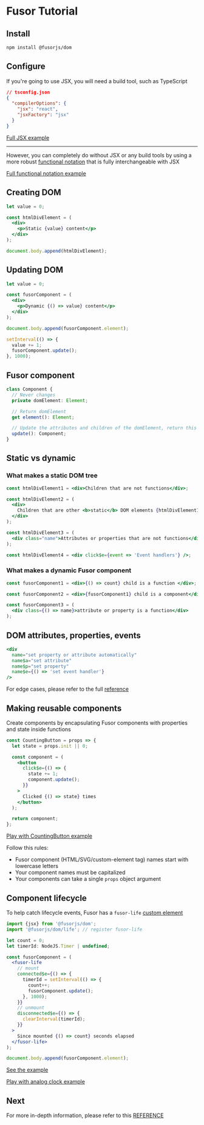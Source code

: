 # Fusor Tutorial

## Install

```sh
npm install @fusorjs/dom
```

## Configure

If you're going to use JSX, you will need a build tool, such as TypeScript

```json
// tsconfig.json
{
  "compilerOptions": {
    "jsx": "react",
    "jsxFactory": "jsx"
  }
}
```

[Full JSX example](https://codesandbox.io/s/fusor-intro-jsx-r96fgd?file=/src/index.tsx)

---

However, you can completely do without JSX or any build tools by using a more robust [functional notation](REFERENCE.md#functional-notation) that is fully interchangeable with JSX

[Full functional notation example](https://codesandbox.io/s/fusor-intro-cvbhsk?file=/src/index.js)

## Creating DOM

```jsx
let value = 0;

const htmlDivElement = (
  <div>
    <p>Static {value} content</p>
  </div>
);

document.body.append(htmlDivElement);
```

## Updating DOM

```jsx
let value = 0;

const fusorComponent = (
  <div>
    <p>Dynamic {() => value} content</p>
  </div>
);

document.body.append(fusorComponent.element);

setInterval(() => {
  value += 1;
  fusorComponent.update();
}, 1000);
```

## Fusor component

```ts
class Component {
  // Never changes
  private domElement: Element;

  // Return domElement
  get element(): Element;

  // Update the attributes and children of the domElement, return this
  update(): Component;
}
```

## Static vs dynamic

### What makes a static DOM tree

```jsx
const htmlDivElement1 = <div>Children that are not functions</div>;

const htmlDivElement2 = (
  <div>
    Children that are other <b>static</b> DOM elements {htmlDivElement1}
  </div>
);

const htmlDivElement3 = (
  <div class="name">Attributes or properties that are not functions</div>
);

const htmlDivElement4 = <div click$e={event => 'Event handlers'} />;
```

### What makes a dynamic Fusor component

```jsx
const fusorComponent1 = <div>{() => count} child is a function </div>;

const fusorComponent2 = <div>{fusorComponent1} child is a component</div>;

const fusorComponent3 = (
  <div class={() => name}>attribute or property is a function</div>
);
```

## DOM attributes, properties, events

```jsx
<div
  name="set property or attribute automatically"
  name$a="set attribute"
  name$p="set property"
  name$e={() => 'set event handler'}
/>
```

For edge cases, please refer to the full [reference](REFERENCE.md#property-and-attribute-values)

## Making reusable components

Create components by encapsulating Fusor components with properties and state inside functions

```jsx
const CountingButton = props => {
  let state = props.init || 0;

  const component = (
    <button
      click$e={() => {
        state += 1;
        component.update();
      }}
    >
      Clicked {() => state} times
    </button>
  );

  return component;
};
```

[Play with CountingButton example](https://codesandbox.io/s/fusor-intro-jsx-r96fgd?file=/src/index.tsx)

Follow this rules:

- Fusor component (HTML/SVG/custom-element tag) names start with lowercase letters
- Your component names must be capitalized
- Your components can take a single `props` object argument

## Component lifecycle

To help catch lifecycle events, Fusor has a `fusor-life` [custom element](https://developer.mozilla.org/en-US/docs/Web/API/Web_components/Using_custom_elements#custom_element_lifecycle_callbacks)

```jsx
import {jsx} from '@fusorjs/dom';
import '@fusorjs/dom/life'; // register fusor-life

let count = 0;
let timerId: NodeJS.Timer | undefined;

const fusorComponent = (
  <fusor-life
    // mount
    connected$e={() => {
      timerId = setInterval(() => {
        count++;
        fusorComponent.update();
      }, 1000);
    }}
    // unmount
    disconnected$e={() => {
      clearInterval(timerId);
    }}
  >
    Since mounted {() => count} seconds elapsed
  </fusor-life>
);

document.body.append(fusorComponent.element);
```

[See the example](https://fusorjs.github.io/tutorial/#Jsx)

[Play with analog clock example](https://codesandbox.io/s/fusor-analog-clock-jsx-hqs5x9?file=/src/index.tsx)

## Next

For more in-depth information, please refer to this [REFERENCE](REFERENCE.md)
